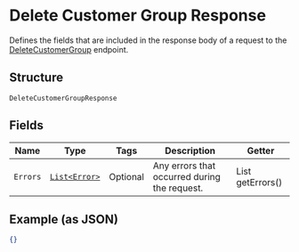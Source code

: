 
# Delete Customer Group Response

Defines the fields that are included in the response body of
a request to the [DeleteCustomerGroup](/doc/api/customer-groups.md#delete-customer-group) endpoint.

## Structure

`DeleteCustomerGroupResponse`

## Fields

| Name | Type | Tags | Description | Getter |
|  --- | --- | --- | --- | --- |
| `Errors` | [`List<Error>`](/doc/models/error.md) | Optional | Any errors that occurred during the request. | List<Error> getErrors() |

## Example (as JSON)

```json
{}
```

